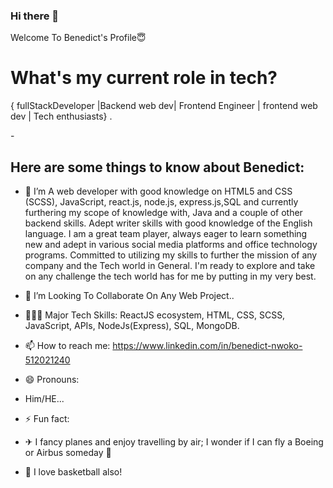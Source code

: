 ### Hi there 👋

Welcome To Benedict's Profile😇

<h1>What's my current role in tech?</h1>
   { fullStackDeveloper |Backend web dev| Frontend Engineer | frontend web dev | Tech enthusiasts} .


-<h2> Here are some things to know about Benedict:</h2>

- 🔭 I’m A web developer with good knowledge on HTML5 and CSS (SCSS), JavaScript, react.js, node.js,
express.js,SQL and currently furthering my scope of knowledge with, Java and a couple of other backend skills. 
Adept writer skills with good knowledge of the English language. 
I am a great team player, always eager to learn something new and adept in various social media platforms and office technology programs.
Committed to utilizing my skills to further the mission of any company and the Tech world in General.
I'm ready to explore and take on any challenge the tech world has for me by putting in my very best.

- 👯 I’m Looking To Collaborate On Any Web Project..

-  🤹🏾‍♀️ Major Tech Skills: ReactJS ecosystem, HTML, CSS, SCSS,  JavaScript, APIs, NodeJs(Express), SQL, MongoDB.

- 📫 How to reach me: https://www.linkedin.com/in/benedict-nwoko-512021240


- 😄 Pronouns: 
- Him/HE...


- ⚡ Fun fact: 
- ✈ I fancy planes and enjoy travelling by air; I wonder if I can fly a Boeing or Airbus someday 🤔
- 🏀 I love basketball also! 

   

